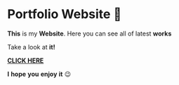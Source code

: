 # **Portfolio Website** 📱

**This** is my **Website**. Here you can see all of latest **works** 
<br />

Take a look at **it!** 
<br />

[**CLICK HERE**](https://bumboobee.github.io/PersonalWebsite/)
<br />

**I** **hope** **you** **enjoy** **it** 😉


